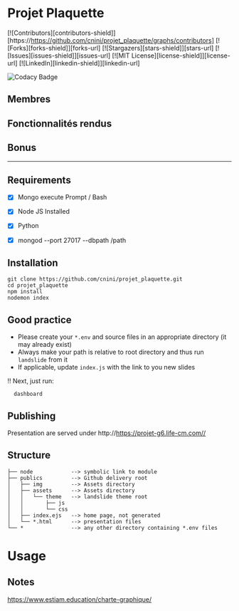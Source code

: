 
# Projet Plaquette 

[![Contributors][contributors-shield]][https://https://github.com/cnini/projet_plaquette/graphs/contributors]
[![Forks][forks-shield]][forks-url]
[![Stargazers][stars-shield]][stars-url]
[![Issues][issues-shield]][issues-url]
[![MIT License][license-shield]][license-url]
[![LinkedIn][linkedin-shield]][linkedin-url]

![Codacy Badge](https://api.codacy.com/project/badge/Grade/fee135b883c44376975a0681b816f686)


## Membres


## Fonctionnalités rendus


## Bonus 


<hr/>

## Requirements

- [x] Mongo execute Prompt / Bash
- [x] Node JS Installed
- [x] Python
- [x] mongod --port 27017 --dbpath /path


## Installation

    
    git clone https://github.com/cnini/projet_plaquette.git
    cd projet_plaquette
    npm install
    nodemon index
    

## Good practice

* Please create your `*.env` and source files in an appropriate directory
(it may already exist)
* Always make your path is relative to root directory and thus run `landslide`
from it
* If applicable, update `index.js` with the link to you new slides


!!  Next, just run:

	  dashboard
    
       
## Publishing

Presentation are served under http://https://projet-g6.life-cm.com//


## Structure

    ├── node            --> symbolic link to module
    ├── publics         --> Github delivery root
    │   ├── img         --> Assets directory
    │   ├── assets      --> Assets directory
    │   │   └── theme   --> landslide theme root
    │   │       ├── js
    │   │       └── css
    │   ├── index.ejs   --> home page, not generated
    │   └── *.html      --> presentation files
    └── *               --> any other directory containing *.env files

# Usage

## Notes

https://www.estiam.education/charte-graphique/
